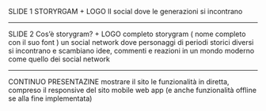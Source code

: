 SLIDE 1
STORYRGAM + LOGO 
Il social dove le generazioni si incontrano 

---------------------------------------------------------------------------------------------


SLIDE 2 
Cos’è storygram?  + LOGO completo storygram ( nome completo  con il suo font ) 
un social network dove personaggi di periodi storici diversi si incontrano e scambiano idee, commenti e reazioni in un mondo moderno come quello dei social network

---------------------------------------------------------------------------------------------


CONTINUO PRESENTAZINE
mostrare il sito le funzionalità in diretta,  compreso il responsive del sito mobile web app (e anche funzionalità offline se alla fine implementata) 
